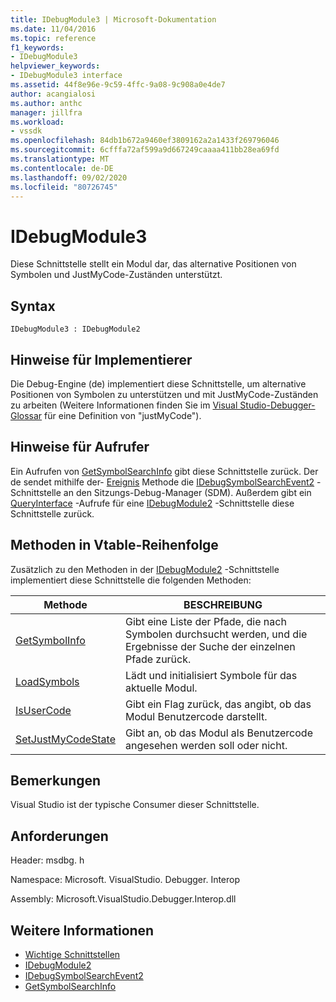 ```yaml
---
title: IDebugModule3 | Microsoft-Dokumentation
ms.date: 11/04/2016
ms.topic: reference
f1_keywords:
- IDebugModule3
helpviewer_keywords:
- IDebugModule3 interface
ms.assetid: 44f8e96e-9c59-4ffc-9a08-9c908a0e4de7
author: acangialosi
ms.author: anthc
manager: jillfra
ms.workload:
- vssdk
ms.openlocfilehash: 84db1b672a9460ef3809162a2a1433f269796046
ms.sourcegitcommit: 6cfffa72af599a9d667249caaaa411bb28ea69fd
ms.translationtype: MT
ms.contentlocale: de-DE
ms.lasthandoff: 09/02/2020
ms.locfileid: "80726745"
---
```

# <a name="idebugmodule3"></a>IDebugModule3
Diese Schnittstelle stellt ein Modul dar, das alternative Positionen von Symbolen und JustMyCode-Zuständen unterstützt.

## <a name="syntax"></a>Syntax

```
IDebugModule3 : IDebugModule2
```

## <a name="notes-for-implementers"></a>Hinweise für Implementierer
 Die Debug-Engine (de) implementiert diese Schnittstelle, um alternative Positionen von Symbolen zu unterstützen und mit JustMyCode-Zuständen zu arbeiten (Weitere Informationen finden Sie im [Visual Studio-Debugger-Glossar](../../../extensibility/debugger/reference/visual-studio-debugger-glossary.md) für eine Definition von "justMyCode").

## <a name="notes-for-callers"></a>Hinweise für Aufrufer
 Ein Aufrufen von [GetSymbolSearchInfo](../../../extensibility/debugger/reference/idebugsymbolsearchevent2-getsymbolsearchinfo.md) gibt diese Schnittstelle zurück. Der de sendet mithilfe der- [Ereignis](../../../extensibility/debugger/reference/idebugeventcallback2-event.md) Methode die [IDebugSymbolSearchEvent2](../../../extensibility/debugger/reference/idebugsymbolsearchevent2.md) -Schnittstelle an den Sitzungs-Debug-Manager (SDM). Außerdem gibt ein [QueryInterface](/cpp/atl/queryinterface) -Aufrufe für eine [IDebugModule2](../../../extensibility/debugger/reference/idebugmodule2.md) -Schnittstelle diese Schnittstelle zurück.

## <a name="methods-in-vtable-order"></a>Methoden in Vtable-Reihenfolge
 Zusätzlich zu den Methoden in der [IDebugModule2](../../../extensibility/debugger/reference/idebugmodule2.md) -Schnittstelle implementiert diese Schnittstelle die folgenden Methoden:

|Methode|BESCHREIBUNG|
|------------|-----------------|
|[GetSymbolInfo](../../../extensibility/debugger/reference/idebugmodule3-getsymbolinfo.md)|Gibt eine Liste der Pfade, die nach Symbolen durchsucht werden, und die Ergebnisse der Suche der einzelnen Pfade zurück.|
|[LoadSymbols](../../../extensibility/debugger/reference/idebugmodule3-loadsymbols.md)|Lädt und initialisiert Symbole für das aktuelle Modul.|
|[IsUserCode](../../../extensibility/debugger/reference/idebugmodule3-isusercode.md)|Gibt ein Flag zurück, das angibt, ob das Modul Benutzercode darstellt.|
|[SetJustMyCodeState](../../../extensibility/debugger/reference/idebugmodule3-setjustmycodestate.md)|Gibt an, ob das Modul als Benutzercode angesehen werden soll oder nicht.|

## <a name="remarks"></a>Bemerkungen
 Visual Studio ist der typische Consumer dieser Schnittstelle.

## <a name="requirements"></a>Anforderungen
 Header: msdbg. h

 Namespace: Microsoft. VisualStudio. Debugger. Interop

 Assembly: Microsoft.VisualStudio.Debugger.Interop.dll

## <a name="see-also"></a>Weitere Informationen
- [Wichtige Schnittstellen](../../../extensibility/debugger/reference/core-interfaces.md)
- [IDebugModule2](../../../extensibility/debugger/reference/idebugmodule2.md)
- [IDebugSymbolSearchEvent2](../../../extensibility/debugger/reference/idebugsymbolsearchevent2.md)
- [GetSymbolSearchInfo](../../../extensibility/debugger/reference/idebugsymbolsearchevent2-getsymbolsearchinfo.md)
